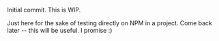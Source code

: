Initial commit. This is WIP. 

Just here for the sake of testing directly on NPM in a project. Come back later -- this will be useful. I promise :)